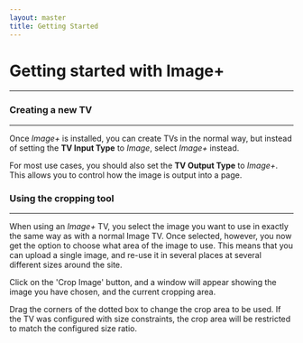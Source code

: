 ```yaml
---
layout: master
title: Getting Started
---
```


# Getting started with Image+
-------------------------------


### Creating a new TV
------------------------
Once *Image+* is installed, you can create TVs in the normal way,
but instead of setting the **TV Input Type** to *Image*,
select *Image+* instead.

For most use cases, you should also set the **TV Output Type**
to *Image+*. This allows you to control how the image is output
into a page.


### Using the cropping tool
-----------------------------
When using an *Image+* TV, you select the image you want to use
in exactly the same way as with a normal Image TV. Once selected,
however, you now get the option to choose what area of the image
to use. This means that you can upload a single image, and re-use
it in several places at several different sizes around the site.

Click on the 'Crop Image' button, and a window will appear showing
the image you have chosen, and the current cropping area.

Drag the corners of the dotted box to change the crop area to be used.
If the TV was configured with size constraints, the crop area will be
restricted to match the configured size ratio.

